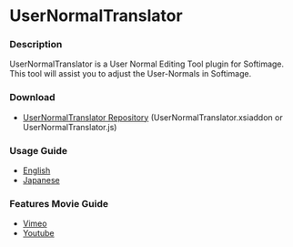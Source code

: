 UserNormalTranslator
====================

### Description
UserNormalTranslator is a User Normal Editing Tool plugin for Softimage.  
This tool will assist you to adjust the User-Normals in Softimage.

### Download
* [UserNormalTranslator Repository](https://github.com/Gotetz/UserNormalTranslator/) (UserNormalTranslator.xsiaddon or  UserNormalTranslator.js)

### Usage Guide
* [English](https://gotetz.github.io/UserNormalTranslator/htdocs/userNormalTranslator_guide_en.htm)
* [Japanese](https://gotetz.github.io/UserNormalTranslator/htdocs/userNormalTranslator_guide_jp.htm)

### Features Movie Guide
* [Vimeo](https://vimeo.com/76800892)
* [Youtube](http://youtu.be/yZ7avnmYFM4)
